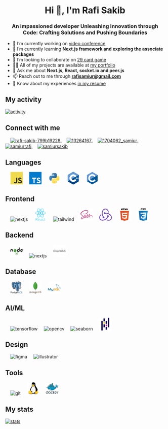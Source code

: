 <h1 align="center">Hi 👋, I'm Rafi Sakib</h1>
<h3 align="center">
    An impassioned developer
    Unleashing Innovation through Code: Crafting Solutions and Pushing Boundaries
</h3>


- 🔭 I’m currently working on [video conference](https://github.com/samiursakib/video-conference)
- 🌱 I’m currently learning **Next.js framework and exploring the associate packages**
- 👯 I’m looking to collaborate on [29 card game](https://github.com/M0NJURUL/29-card-game)
- 👨‍💻 All of my projects are available at [my portfolio](https://portfolio-six-pi-92.vercel.app)
- 💬 Ask me about **Next.js, React, socket.io and peer.js**
- 📫 Reach out to me through **rafisamiur@gmail.com**
- 📄 Know about my experiences [in my resume](https://drive.google.com/drive/folders/1Aen2wRIZtl7wIgekinYcfS3S_whm-x58?usp=sharing)


<h2>My activity</h2>

[![activity](https://github-readme-activity-graph.vercel.app/graph?username=samiursakib&theme=github-compact&custom_title=past%2030%20days&area_color=ffffff)](https://github.com/ashutosh00710/github-readme-activity-graph)


<h2>Connect with me</h2>
<p>
    &nbsp;&nbsp;&nbsp;
    <a href="https://linkedin.com/in/rafi-sakib-799b19228" target="blank">
        <img align="center" src="https://raw.githubusercontent.com/rahuldkjain/github-profile-readme-generator/master/src/images/icons/Social/linked-in-alt.svg" alt="rafi-sakib-799b19228" height="30" width="30" />
    </a>
    &nbsp;&nbsp;&nbsp;
    <a href="https://stackoverflow.com/users/13264167" target="blank">
        <img align="center" src="https://raw.githubusercontent.com/rahuldkjain/github-profile-readme-generator/master/src/images/icons/Social/stack-overflow.svg" alt="13264167" height="30" width="30" />
    </a>
    &nbsp;&nbsp;&nbsp;
    <a href="https://codeforces.com/profile/1704062_samiur" target="blank">
        <img align="center" src="https://raw.githubusercontent.com/rahuldkjain/github-profile-readme-generator/master/src/images/icons/Social/codeforces.svg" alt="1704062_samiur" height="30" width="30" />
    </a>
    &nbsp;&nbsp;&nbsp;
    <a href="https://www.leetcode.com/samiurrafi" target="blank">
        <img align="center" src="https://raw.githubusercontent.com/rahuldkjain/github-profile-readme-generator/master/src/images/icons/Social/leet-code.svg" alt="samiurrafi" height="30" width="30" />
    </a>
    &nbsp;&nbsp;&nbsp;
    <a href="https://dev.to/samiursakib" target="blank">
        <img align="center" src="https://raw.githubusercontent.com/rahuldkjain/github-profile-readme-generator/master/src/images/icons/Social/devto.svg" alt="samiursakib" height="30" width="30" />
    </a>
</p>



<h2>Languages</h2>
<p>
    &nbsp;&nbsp;&nbsp;
    <img src="https://raw.githubusercontent.com/devicons/devicon/master/icons/javascript/javascript-original.svg" alt="javascript" width="40" height="40"/>
    &nbsp;&nbsp;&nbsp;
    <img src="https://raw.githubusercontent.com/devicons/devicon/master/icons/typescript/typescript-original.svg" alt="typescript" width="40" height="40"/>
    &nbsp;&nbsp;&nbsp;
    <img src="https://raw.githubusercontent.com/devicons/devicon/master/icons/python/python-original.svg" alt="python" width="40" height="40"/>
    &nbsp;&nbsp;&nbsp;
    <img src="https://raw.githubusercontent.com/devicons/devicon/master/icons/cplusplus/cplusplus-original.svg" alt="cplusplus" width="40" height="40"/>
    &nbsp;&nbsp;&nbsp;
    <img src="https://raw.githubusercontent.com/devicons/devicon/master/icons/c/c-original.svg" alt="c" width="40" height="40"/>
</p>

<h2>Frontend</h2>
<p>
    &nbsp;&nbsp;&nbsp;
    <img src="https://cdn.worldvectorlogo.com/logos/nextjs-2.svg" alt="nextjs" width="40" height="40"/>
    &nbsp;&nbsp;&nbsp;
    <img src="https://raw.githubusercontent.com/devicons/devicon/master/icons/react/react-original-wordmark.svg" alt="react" width="40" height="40"/>
    &nbsp;&nbsp;&nbsp;
    <img src="https://www.vectorlogo.zone/logos/tailwindcss/tailwindcss-icon.svg" alt="tailwind" width="40" height="40"/>
    &nbsp;&nbsp;&nbsp;
    <img src="https://raw.githubusercontent.com/devicons/devicon/master/icons/sass/sass-original.svg" alt="sass" width="40" height="40"/>
    &nbsp;&nbsp;&nbsp;
    <img src="https://raw.githubusercontent.com/devicons/devicon/master/icons/redux/redux-original.svg" alt="redux" width="40" height="40"/>
    &nbsp;&nbsp;&nbsp;
    <img src="https://raw.githubusercontent.com/devicons/devicon/master/icons/html5/html5-original-wordmark.svg" alt="html5" width="40" height="40"/>
    &nbsp;&nbsp;&nbsp;
    <img src="https://raw.githubusercontent.com/devicons/devicon/master/icons/css3/css3-original-wordmark.svg" alt="css3" width="40" height="40"/>
</p>

<h2>Backend</h2>
<p>
    &nbsp;&nbsp;&nbsp;
    <img src="https://raw.githubusercontent.com/devicons/devicon/master/icons/nodejs/nodejs-original-wordmark.svg" alt="nodejs" width="40" height="40"/>
    &nbsp;&nbsp;&nbsp;
    <img src="https://cdn.worldvectorlogo.com/logos/nextjs-2.svg" alt="nextjs" width="40" height="40"/>
    &nbsp;&nbsp;&nbsp;
    <img src="https://raw.githubusercontent.com/devicons/devicon/master/icons/express/express-original-wordmark.svg" alt="express" width="40" height="40"/>
</p>

<h2>Database</h2>
<p>
    &nbsp;&nbsp;&nbsp;
    <img src="https://raw.githubusercontent.com/devicons/devicon/master/icons/postgresql/postgresql-original-wordmark.svg" alt="postgresql" width="40" height="40"/>
    &nbsp;&nbsp;&nbsp;
    <img src="https://raw.githubusercontent.com/devicons/devicon/master/icons/mongodb/mongodb-original-wordmark.svg" alt="mongodb" width="40" height="40"/>
    &nbsp;&nbsp;&nbsp;
    <img src="https://raw.githubusercontent.com/devicons/devicon/master/icons/mysql/mysql-original-wordmark.svg" alt="mysql" width="40" height="40"/>
</p>

<h2>AI/ML</h2>
<p>
    &nbsp;&nbsp;&nbsp;
    <img src="https://www.vectorlogo.zone/logos/tensorflow/tensorflow-icon.svg" alt="tensorflow" width="40" height="40"/>
    &nbsp;&nbsp;&nbsp;
    <img src="https://www.vectorlogo.zone/logos/opencv/opencv-icon.svg" alt="opencv" width="40" height="40"/>
    &nbsp;&nbsp;&nbsp;
    <img src="https://seaborn.pydata.org/_images/logo-mark-lightbg.svg" alt="seaborn" width="40" height="40"/>
    &nbsp;&nbsp;&nbsp;
    <img src="https://raw.githubusercontent.com/devicons/devicon/2ae2a900d2f041da66e950e4d48052658d850630/icons/pandas/pandas-original.svg" alt="pandas" width="40" height="40"/>    </a>
</p>

<h2>Design</h2>
<p>
    &nbsp;&nbsp;&nbsp;
    <img src="https://www.vectorlogo.zone/logos/figma/figma-icon.svg" alt="figma" width="40" height="40"/>
    &nbsp;&nbsp;&nbsp;
    <img src="https://www.vectorlogo.zone/logos/adobe_illustrator/adobe_illustrator-icon.svg" alt="illustrator" width="40" height="40"/>
</p>

<h2>Tools</h2>
<p>
    &nbsp;&nbsp;&nbsp;
    <img src="https://www.vectorlogo.zone/logos/git-scm/git-scm-icon.svg" alt="git" width="40" height="40"/>
    &nbsp;&nbsp;&nbsp;
    <img src="https://raw.githubusercontent.com/devicons/devicon/master/icons/linux/linux-original.svg" alt="linux" width="40" height="40"/>
    &nbsp;&nbsp;&nbsp;
    <img src="https://raw.githubusercontent.com/devicons/devicon/master/icons/docker/docker-original-wordmark.svg" alt="docker" width="40" height="40"/>
</p>


<h2>My stats</h2>
<p align="center">
    
[![stats](https://github-readme-stats.vercel.app/api?username=samiursakib&hide_title=true&theme=transparent&border_color=333340&text_color=aaaaaa)](https://github.com/anuraghazra/github-readme-stats)

</p>
